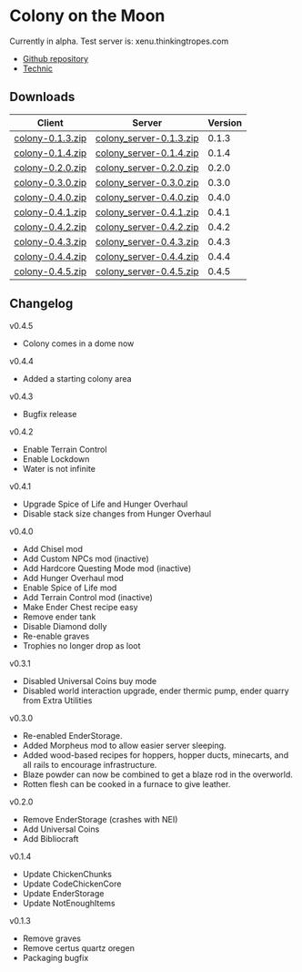 Colony on the Moon
===

Currently in alpha. Test server is: xenu.thinkingtropes.com

- [Github repository](https://github.com/vanceza/colony)
- [Technic](http://www.technicpack.net/modpack/colony-on-the-moon.649612)

Downloads
---

 Client | Server | Version 
--------|--------|---------
[colony-0.1.3.zip](http://za3k.com/~colony/colony-0.1.3.zip) | [colony\_server-0.1.3.zip](http://za3k.com/~colony/colony_server-0.1.3.zip) | 0.1.3
[colony-0.1.4.zip](http://za4k.com/~colony/colony-0.1.4.zip) | [colony\_server-0.1.4.zip](http://za4k.com/~colony/colony_server-0.1.4.zip) | 0.1.4
[colony-0.2.0.zip](http://za4k.com/~colony/colony-0.2.0.zip) | [colony\_server-0.2.0.zip](http://za4k.com/~colony/colony_server-0.2.0.zip) | 0.2.0
[colony-0.3.0.zip](http://za4k.com/~colony/colony-0.3.0.zip) | [colony\_server-0.3.0.zip](http://za4k.com/~colony/colony_server-0.3.0.zip) | 0.3.0
[colony-0.4.0.zip](http://za4k.com/~colony/colony-0.4.0.zip) | [colony\_server-0.4.0.zip](http://za4k.com/~colony/colony_server-0.4.0.zip) | 0.4.0
[colony-0.4.1.zip](http://za4k.com/~colony/colony-0.4.1.zip) | [colony\_server-0.4.1.zip](http://za4k.com/~colony/colony_server-0.4.1.zip) | 0.4.1
[colony-0.4.2.zip](http://za4k.com/~colony/colony-0.4.2.zip) | [colony\_server-0.4.2.zip](http://za4k.com/~colony/colony_server-0.4.2.zip) | 0.4.2
[colony-0.4.3.zip](http://za4k.com/~colony/colony-0.4.3.zip) | [colony\_server-0.4.3.zip](http://za4k.com/~colony/colony_server-0.4.3.zip) | 0.4.3
[colony-0.4.4.zip](http://za4k.com/~colony/colony-0.4.4.zip) | [colony\_server-0.4.4.zip](http://za4k.com/~colony/colony_server-0.4.4.zip) | 0.4.4
[colony-0.4.5.zip](http://za4k.com/~colony/colony-0.4.5.zip) | [colony\_server-0.4.5.zip](http://za4k.com/~colony/colony_server-0.4.5.zip) | 0.4.5

Changelog
---

v0.4.5
- Colony comes in a dome now

v0.4.4
- Added a starting colony area

v0.4.3
- Bugfix release

v0.4.2
- Enable Terrain Control
- Enable Lockdown
- Water is not infinite

v0.4.1
- Upgrade Spice of Life and Hunger Overhaul
- Disable stack size changes from Hunger Overhaul

v0.4.0
- Add Chisel mod
- Add Custom NPCs mod (inactive)
- Add Hardcore Questing Mode mod (inactive)
- Add Hunger Overhaul mod
- Enable Spice of Life mod
- Add Terrain Control mod (inactive)
- Make Ender Chest recipe easy
- Remove ender tank
- Disable Diamond dolly
- Re-enable graves
- Trophies no longer drop as loot

v0.3.1
- Disabled Universal Coins buy mode
- Disabled world interaction upgrade, ender thermic pump, ender quarry from Extra Utilities

v0.3.0
- Re-enabled EnderStorage.
- Added Morpheus mod to allow easier server sleeping.
- Added wood-based recipes for hoppers, hopper ducts, minecarts, and all rails to encourage infrastructure.
- Blaze powder can now be combined to get a blaze rod in the overworld.
- Rotten flesh can be cooked in a furnace to give leather.

v0.2.0
- Remove EnderStorage (crashes with NEI)
- Add Universal Coins
- Add Bibliocraft

v0.1.4
- Update ChickenChunks
- Update CodeChickenCore
- Update EnderStorage
- Update NotEnoughItems

v0.1.3
- Remove graves
- Remove certus quartz oregen
- Packaging bugfix
